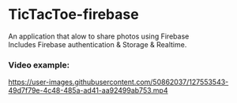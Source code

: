 # TicTacToe-firebase
An application that alow to share photos using Firebase<br>
Includes Firebase authentication & Storage & Realtime.<br>
### Video example:<br>

https://user-images.githubusercontent.com/50862037/127553543-49d7f79e-4c48-485a-ad41-aa92499ab753.mp4



